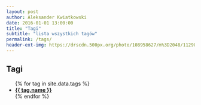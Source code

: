 ```yaml
---
layout: post
author: Aleksander Kwiatkowski
date: 2016-01-01 13:00:00
title: "Tagi"
subtitle: "lista wszystkich tagów"
permalink: /tags/
header-ext-img: https://drscdn.500px.org/photo/108958627/m%3D2048/11298784dfc9b54b1c430165add677d9
---
```


Tagi
----

<ul>
{% for tag in site.data.tags %}
  <li>
    <a href="/tag/{{tag.slug}}">
      <strong>
        {{ tag.name }}
      </strong>
    </a><br>
  </li>
{% endfor %}
</ul>
